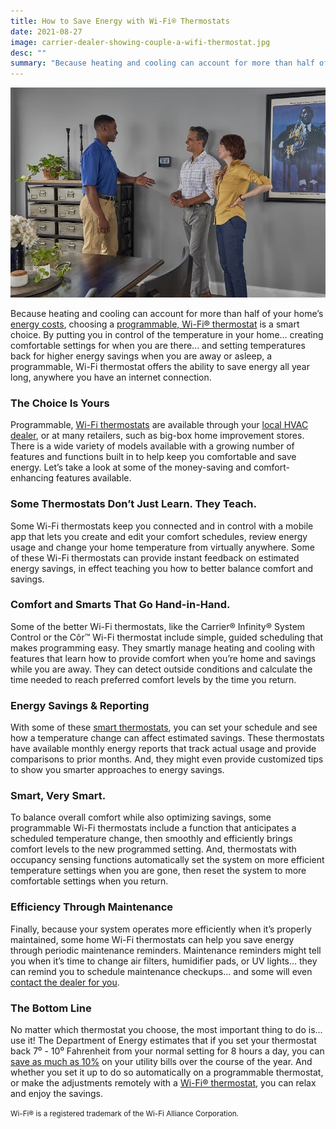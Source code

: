 ```yaml
---
title: How to Save Energy with Wi-Fi® Thermostats
date: 2021-08-27
image: carrier-dealer-showing-couple-a-wifi-thermostat.jpg
desc: ""
summary: "Because heating and cooling can account for more than half of your home’s energy costs, choosing a programmable, Wi-Fi® thermostat is a smart choice."
---
```


![Carrier technician explaining a wifi thermostat to a younger couple](carrier-dealer-showing-couple-a-wifi-thermostat.jpg)

Because heating and cooling can account for more than half of your home’s <a href="https://www.energy.gov/eere/why-energy-efficiency-upgrades" target="_blank" rel="noopener noreferrer">energy costs</a>, choosing a [programmable, Wi-Fi® thermostat](/products/thermostats/smart-thermostats/) is a smart choice. By putting you in control of the temperature in your home... creating comfortable settings for when you are there... and setting temperatures back for higher energy savings when you are away or asleep, a programmable, Wi-Fi thermostat offers the ability to save energy all year long, anywhere you have an internet connection.

### The Choice Is Yours

Programmable, [Wi-Fi thermostats](/products/thermostats/smart-thermostats/) are available through your [local HVAC dealer](/contact/), or at many retailers, such as big-box home improvement stores. There is a wide variety of models available with a growing number of features and functions built in to help keep you comfortable and save energy. Let’s take a look at some of the money-saving and comfort-enhancing features available.

### Some Thermostats Don’t Just Learn. They Teach.

Some Wi-Fi thermostats keep you connected and in control with a mobile app that lets you create and edit your comfort schedules, review energy usage and change your home temperature from virtually anywhere. Some of these Wi-Fi thermostats can provide instant feedback on estimated energy savings, in effect teaching you how to better balance comfort and savings.

### Comfort and Smarts That Go Hand-in-Hand.

Some of the better Wi-Fi thermostats, like the Carrier® Infinity® System Control or the Côr™ Wi-Fi thermostat include simple, guided scheduling that makes programming easy. They smartly manage heating and cooling with features that learn how to provide comfort when you’re home and savings while you are away. They can detect outside conditions and calculate the time needed to reach preferred comfort levels by the time you return.

### Energy Savings & Reporting

With some of these [smart thermostats](/products/thermostats/smart-thermostats/), you can set your schedule and see how a temperature change can affect estimated savings. These thermostats have available monthly energy reports that track actual usage and provide comparisons to prior months. And, they might even provide customized tips to show you smarter approaches to energy savings.

### Smart, Very Smart.

To balance overall comfort while also optimizing savings, some programmable Wi-Fi thermostats include a function that anticipates a scheduled temperature change, then smoothly and efficiently brings comfort levels to the new programmed setting. And, thermostats with occupancy sensing functions automatically set the system on more efficient temperature settings when you are gone, then reset the system to more comfortable settings when you return.

### Efficiency Through Maintenance

Finally, because your system operates more efficiently when it’s properly maintained, some home Wi-Fi thermostats can help you save energy through periodic maintenance reminders. Maintenance reminders might tell you when it’s time to change air filters, humidifier pads, or UV lights... they can remind you to schedule maintenance checkups... and some will even [contact the dealer for you](/contact/).

### The Bottom Line

No matter which thermostat you choose, the most important thing to do is... use it! The Department of Energy estimates that if you set your thermostat back 7⁰ - 10⁰ Fahrenheit from your normal setting for 8 hours a day, you can <a href="https://www.energy.gov/energysaver/thermostats" target="_blank" rel="noopener noreferrer">save as much as 10%</a> on your utility bills over the course of the year. And whether you set it up to do so automatically on a programmable thermostat, or make the adjustments remotely with a [Wi-Fi® thermostat](/products/thermostats/smart-thermostats/), you can relax and enjoy the savings.

<small>Wi-Fi® is a registered trademark of the Wi-Fi Alliance Corporation.</small>
